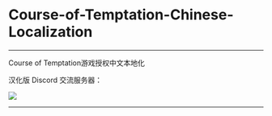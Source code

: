# Course-of-Temptation-Chinese-Localization
---
Course of Temptation游戏授权中文本地化

汉化版 Discord 交流服务器：

[![](https://dcbadge.vercel.app/api/server/PfFKvBxH68)](https://discord.gg/PfFKvBxH68)

---

